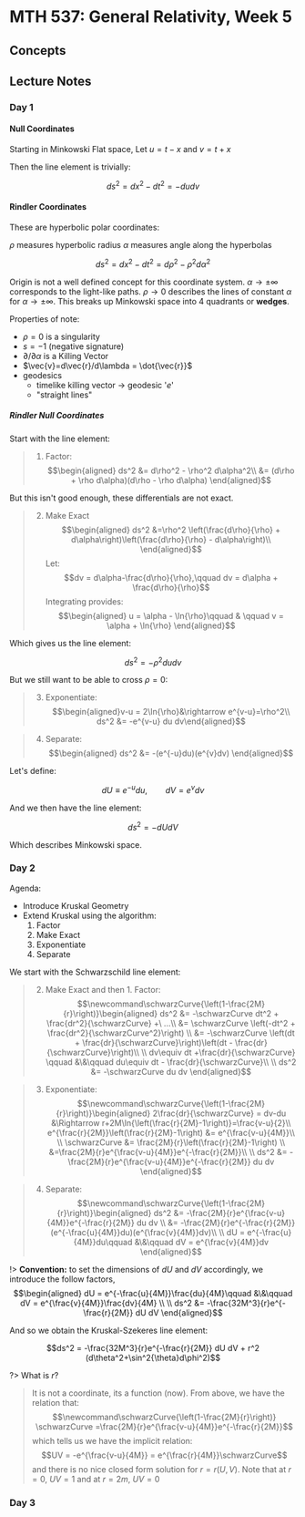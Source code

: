 # MTH 537: General Relativity, Week 5

$$
\newcommand\wrap[2]{\left( #1 \right)_{ #2 }}
\newcommand\pder[2]{\frac{\partial #1}{\partial #2}}
\newcommand\pdersq[2]{\frac{\partial^2 #1}{\partial^2 #2}}
\newcommand\mpder[3]{\frac{\partial^2 #1}{\partial #2\partial #3}}
\newcommand\bra[1]{\langle #1 |}
\newcommand\ket[1]{| #1 \rangle}
\newcommand\braket[3]{\bra{#1}#2\ket{#3}}
\newcommand\schwarzCurve{\left(1-\frac{2M}{r}\right)}
$$

## Concepts

## Lecture Notes

### Day 1

#### Null Coordinates

Starting in Minkowski Flat space, Let $u=t-x$ and $v=t+x$

Then the line element is trivially:

$$ds^2 = dx^2 - dt^2 = -dudv$$

#### Rindler Coordinates

These are hyperbolic polar coordinates:

$\rho$ measures hyperbolic radius
$\alpha$ measures angle along the hyperbolas

$$ds^2 = dx^2 - dt^2 = d\rho^2 - \rho^2 d\alpha^2$$

Origin is not a well defined concept for this coordinate system. $\alpha\rightarrow\pm\infty$ corresponds to the light-like paths. $\rho\rightarrow 0$ describes the lines of constant $\alpha$ for $\alpha\rightarrow\pm\infty$. This breaks up Minkowski space into 4 quadrants or **wedges**.

Properties of note:

- $\rho=0$ is a singularity
- $s=-1$ (negative signature)
- $\partial/\partial\alpha$ is a Killing Vector
- $\vec{v}=d\vec{r}/d\lambda = \dot{\vec{r}}$
- geodesics
  - timelike killing vector -> geodesic '$e$'
  - "straight lines"

##### Rindler Null Coordinates

Start with the line element:

> 1. Factor:
> $$\begin{aligned}
ds^2 &= d\rho^2 - \rho^2 d\alpha^2\\
&= (d\rho + \rho d\alpha)(d\rho - \rho d\alpha)
\end{aligned}$$

But this isn't good enough, these differentials are not exact.

> 2. Make Exact
> $$\begin{aligned}
ds^2 &=\rho^2 \left(\frac{d\rho}{\rho} + d\alpha\right)\left(\frac{d\rho}{\rho} - d\alpha\right)\\
\end{aligned}$$
>Let:
$$dv = d\alpha-\frac{d\rho}{\rho},\qquad dv = d\alpha + \frac{d\rho}{\rho}$$
>Integrating provides:
>$$\begin{aligned}
u = \alpha - \ln{\rho}\qquad & \qquad v = \alpha + \ln{\rho}
\end{aligned}$$

Which gives us the line element:

$$ds^2 = -\rho^2 du dv$$

But we still want to be able to cross $\rho=0$:

>3. Exponentiate:
$$\begin{aligned}v-u = 2\ln{\rho}&\rightarrow e^{v-u}=\rho^2\\
ds^2 &= -e^{v-u} du dv\end{aligned}$$

>4. Separate:
$$\begin{aligned}
ds^2 &= -(e^{-u}du)(e^{v}dv)
\end{aligned}$$

Let's define:

$$dU\equiv e^{-u}du,\qquad dV = e^{v}dv$$

And we then have the line element:

$$ds^2 = -dUdV$$

Which describes Minkowski space.

### Day 2

Agenda:

- Introduce Kruskal Geometry
- Extend Kruskal using the algorithm:
    1. Factor
    2. Make Exact
    3. Exponentiate
    4. Separate

We start with the Schwarzschild line element:

> 2. Make Exact and then 1. Factor:
>$$\newcommand\schwarzCurve{\left(1-\frac{2M}{r}\right)}\begin{aligned}
ds^2 &= -\schwarzCurve dt^2 + \frac{dr^2}{\schwarzCurve} +\ ...\\
&= \schwarzCurve \left(-dt^2 + \frac{dr^2}{\schwarzCurve^2}\right) \\
&= -\schwarzCurve \left(dt + \frac{dr}{\schwarzCurve}\right)\left(dt - \frac{dr}{\schwarzCurve}\right)\\
\\
dv\equiv dt +\frac{dr}{\schwarzCurve} \qquad &\&\qquad du\equiv dt - \frac{dr}{\schwarzCurve}\\
\\
ds^2 &= -\schwarzCurve du dv
\end{aligned}$$



> 3. Exponentiate:
> $$\newcommand\schwarzCurve{\left(1-\frac{2M}{r}\right)}\begin{aligned}
2\frac{dr}{\schwarzCurve} = dv-du &\Rightarrow r+2M\ln{\left(\frac{r}{2M}-1\right)}=\frac{v-u}{2}\\
e^{\frac{r}{2M}}\left(\frac{r}{2M}-1\right) &= e^{\frac{v-u}{4M}}\\
\\
\schwarzCurve &= \frac{2M}{r}\left(\frac{r}{2M}-1\right) \\
&=\frac{2M}{r}e^{\frac{v-u}{4M}}e^{-\frac{r}{2M}}\\
\\
ds^2 &= -\frac{2M}{r}e^{\frac{v-u}{4M}}e^{-\frac{r}{2M}} du dv
\end{aligned}$$



> 4. Separate:
> $$\newcommand\schwarzCurve{\left(1-\frac{2M}{r}\right)}\begin{aligned}
ds^2 &= -\frac{2M}{r}e^{\frac{v-u}{4M}}e^{-\frac{r}{2M}} du dv \\
&= -\frac{2M}{r}e^{-\frac{r}{2M}}(e^{-\frac{u}{4M}}du)(e^{\frac{v}{4M}}dv)\\
\\
dU = e^{-\frac{u}{4M}}du\qquad &\&\qquad dV = e^{\frac{v}{4M}}dv
\end{aligned}$$

!> **Convention:** to set the dimensions of $dU$ and $dV$ accordingly, we introduce the follow factors,
$$\begin{aligned}
dU = e^{-\frac{u}{4M}}\frac{du}{4M}\qquad &\&\qquad dV = e^{\frac{v}{4M}}\frac{dv}{4M} \\
\\
ds^2 &= -\frac{32M^3}{r}e^{-\frac{r}{2M}} dU dV
\end{aligned}$$

And so we obtain the Kruskal-Szekeres line element:

$$ds^2 = -\frac{32M^3}{r}e^{-\frac{r}{2M}} dU dV + r^2 (d\theta^2+\sin^2{\theta}d\phi^2)$$

?> What is $r$?
> It is not a coordinate, its a function (now). From above, we have the relation that: $$\newcommand\schwarzCurve{\left(1-\frac{2M}{r}\right)} \schwarzCurve =\frac{2M}{r}e^{\frac{v-u}{4M}}e^{-\frac{r}{2M}}$$ which tells us we have the implicit relation: $$UV = -e^{\frac{v-u}{4M}} = e^{\frac{r}{4M}}\schwarzCurve$$ and there is no nice closed form solution for $r=r(U,V)$. Note that at $r=0$, $UV = 1$ and at $r=2m$, $UV = 0$

### Day 3
